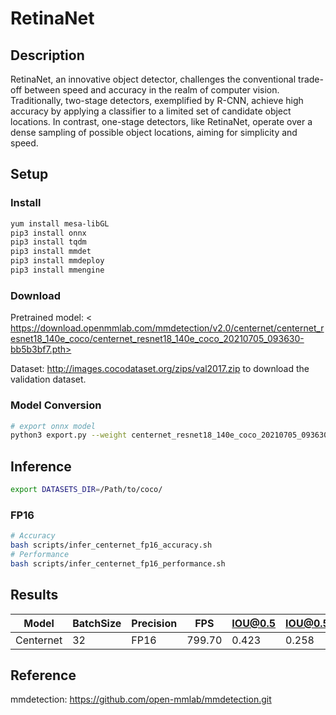 # RetinaNet

## Description
RetinaNet, an innovative object detector, challenges the conventional trade-off between speed and accuracy in the realm of computer vision. Traditionally, two-stage detectors, exemplified by R-CNN, achieve high accuracy by applying a classifier to a limited set of candidate object locations. In contrast, one-stage detectors, like RetinaNet, operate over a dense sampling of possible object locations, aiming for simplicity and speed. 

## Setup

### Install
```bash
yum install mesa-libGL
pip3 install onnx
pip3 install tqdm
pip3 install mmdet
pip3 install mmdeploy
pip3 install mmengine
```

### Download

Pretrained model: < https://download.openmmlab.com/mmdetection/v2.0/centernet/centernet_resnet18_140e_coco/centernet_resnet18_140e_coco_20210705_093630-bb5b3bf7.pth>

Dataset: <http://images.cocodataset.org/zips/val2017.zip> to download the validation dataset.

### Model Conversion
```bash
# export onnx model
python3 export.py --weight centernet_resnet18_140e_coco_20210705_093630-bb5b3bf7.pth --cfg centernet_r18_8xb16-crop512-140e_coco.py --output centernet.onnx
```

## Inference
```bash
export DATASETS_DIR=/Path/to/coco/
```
### FP16

```bash
# Accuracy
bash scripts/infer_centernet_fp16_accuracy.sh
# Performance
bash scripts/infer_centernet_fp16_performance.sh
```

## Results

Model     |BatchSize  |Precision |FPS       |IOU@0.5   |IOU@0.5:0.95   |
----------|-----------|----------|----------|----------|---------------|
Centernet |    32     |   FP16   | 799.70   |  0.423   |  0.258        |

## Reference

mmdetection: https://github.com/open-mmlab/mmdetection.git

